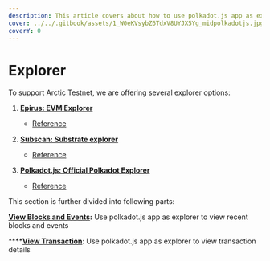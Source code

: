 ```yaml
---
description: This article covers about how to use polkadot.js app as explorer
cover: ../../.gitbook/assets/1_W0eKVsybZ6TdxV8UYJX5Yg_midpolkadotjs.jpg
coverY: 0
---
```


# Explorer



To support Arctic Testnet, we are offering several explorer options:

1. ****[**Epirus: EVM Explorer**](https://arctic.epirus.io)****
   * [Reference](https://docs.epirus.io)
2. ****[**Subscan: Substrate explorer**](https://arctic.subscan.io/)****
   * [Reference](https://medium.com/subscan)
3.  ****[**Polkadot.js: Official Polkadot Explorer**](https://polkadot.js.org/apps/?rpc=wss%3A%2F%2Farctic-rpc.icenetwork.io%3A9944#/explorer)****

    * [Reference](https://docs.icenetwork.io/polkadot.js-app/using-polkadot.js-app)



This section is further divided into following parts:

[**View Blocks and Events**](view-blocks-and-events.md)**:** Use polkadot.js app as explorer to view recent blocks and events

****[**View Transaction**](view-transactions.md): Use polkadot.js app as explorer to view transaction details
